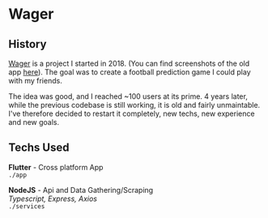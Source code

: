 # Wager

## History

[Wager](https://wager.ga/) is a project I started in 2018. (You can find screenshots of the old app [here](https://begue.cc/)). The goal was to create a football prediction game I could play with my friends.

The idea was good, and I reached ~100 users at its prime. 4 years later, while the previous codebase is still working, it is old and fairly unmaintable.
I've therefore decided to restart it completely, new techs, new experience and new goals.

## Techs Used

**Flutter** - Cross platform App\
`./app`

**NodeJS** - Api and Data Gathering/Scraping\
_Typescript, Express, Axios_\
`./services`
